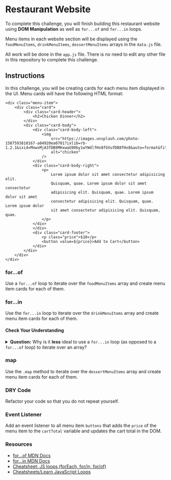 # Restaurant Website

To complete this challenge, you will finish building this restaurant website using **DOM Manipulation** as well as `for...of` and `for...in` loops.

Menu items in each website section will be displayed using the `foodMenuItems`, `drinkMenuItems`, `dessertMenuItems` arrays in the `data.js` file.

All work will be done in the `app.js` file. There is no need to edit any other file in this repository to complete this challenge.

## Instructions

In this challenge, you will be creating cards for each menu item displayed in the UI. Menu cards will have the following HTML format:

```
<div class="menu-item">
    <div class="card">
        <div class="card-header">
            <h2>Chicken Dinner</h2>
        </div>
        <div class="card-body">
            <div class="card-body-left">
                <img
                    src="https://images.unsplash.com/photo-1587593810167-a84920ea0781?ixlib=rb-1.2.1&ixid=MnwxMjA3fDB8MHxwaG90by1wYWdlfHx8fGVufDB8fHx8&auto=format&fit=crop&w=2070&q=80"
                    alt="chicken"
                />
            </div>
            <div class="card-body-right">
                <p>
                    Lorem ipsum dolor sit amet consectetur adipisicing elit.
                    Quisquam, quae. Lorem ipsum dolor sit amet consectetur
                    adipisicing elit. Quisquam, quae. Lorem ipsum dolor sit amet
                    consectetur adipisicing elit. Quisquam, quae. Lorem ipsum dolor
                    sit amet consectetur adipisicing elit. Quisquam, quae.
                </p>
            </div>
            </div>
            <div class="card-footer">
                <p class="price">$10</p>
                <button value=${price}>Add to Cart</button>
            </div>
        </div>
    </div>
</div>
```

### for...of

Use a `for...of` loop to iterate over the `foodMenuItems` array and create menu item cards for each of them.

### for...in

Use the `for...in` loop to iterate over the `drinkMenuItems` array and create menu item cards for each of them.

#### Check Your Understanding

<details>
    <summary> 
        <strong>Question:</strong> Why is it <strong>less</strong> ideal to use a <code>for...in</code> loop (as opposed to a <code>for...of</code> loop) to iterate over an array?
    </summary>

**Answer:**
The `for...in` loop will iterate over the index of the array, not the values of the array. Therefore, it is best used to iterate over the properties of an object rather than an array.

```js
const object = { a: 1, b: 2, c: 3 };

for (const property in object) {
  console.log(`${property}: ${object[property]}`);
}

// expected output:
// "a: 1"
// "b: 2"
// "c: 3"
```

</details>

### map

Use the `.map` method to iterate over the `dessertMenuItems` array and create menu item cards for each of them.

### DRY Code

Refactor your code so that you do not repeat yourself.

### Event Listener

Add an event listener to all menu item `buttons` that adds the `price` of the menu item to the `cartTotal` variable and updates the cart total in the DOM.

### Resources

- [for...of MDN Docs](https://developer.mozilla.org/en-US/docs/Web/JavaScript/Reference/Statements/for...of)
- [for...in MDN Docs](https://developer.mozilla.org/en-US/docs/Web/JavaScript/Reference/Statements/for...in)
- [Cheatsheet: JS loops (forEach, for/in, for/of)](https://dev.to/sylwiavargas/cheatsheet-js-loops-foreach-for-in-for-of-3hj2)
- [Cheatsheets/Learn JavaScript Loops](https://www.codecademy.com/learn/introduction-to-javascript/modules/learn-javascript-loops/cheatsheet)
